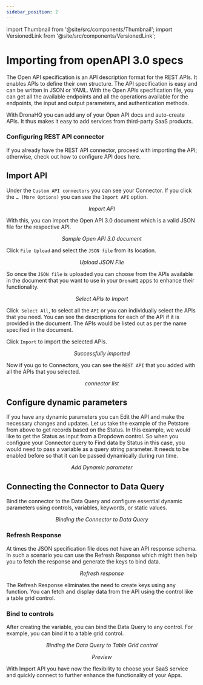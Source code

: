 ```yaml
---
sidebar_position: 2
---
```

import Thumbnail from '@site/src/components/Thumbnail';
import VersionedLink from '@site/src/components/VersionedLink';

# Importing from openAPI 3.0 specs

The Open API specification is an API description format for the REST APIs. It enables APIs to define their own structure. The API specification is easy and can be written in JSON or YAML. With the Open APIs specification file, you can get all the available endpoints and all the operations available for the endpoints, the input and output parameters, and authentication methods.

With DronaHQ you can add any of your Open API docs and auto-create APIs. It thus makes it easy to add services from third-party SaaS products.

### Configuring REST API connector

If you already have the REST API connector, proceed with importing the API; otherwise, check out how to configure API docs <VersionedLink to="/rest-apis/configuring-apis/#configuring-rest-api-connector">here.</VersionedLink>


## Import API

Under the `Custom API connectors` you can see your Connector. If you click the `… (More Options)` you can see the `Import API` option.

<figure>
  <Thumbnail src="/img/connecting-datasource/concepts/import-api/import-api.png" alt="Import API" />
  <figcaption align = "center"><i>Import API</i></figcaption>
</figure>

With this, you can import the Open API 3.0 document which is a valid JSON file for the respective API.

<figure>
  <Thumbnail src="/img/connecting-datasource/concepts/import-api/sample-json-file.png" alt="Sample Open API 3.0 document"width='70%' />
  <figcaption align = "center"><i>Sample Open API 3.0 document</i></figcaption>
</figure>

Click `File Upload` and select the `JSON file` from its location.

<figure>
  <Thumbnail src="/img/connecting-datasource/concepts/import-api/select-json-file.png" alt="Upload JSON FIle" width='70%' />
  <figcaption align = "center"><i>Upload JSON File</i></figcaption>
</figure>

So once the `JSON file` is uploaded you can choose from the APIs available in the document that you want to use in your `DronaHQ` apps to enhance their functionality.

<figure>
  <Thumbnail src="/img/connecting-datasource/concepts/import-api/select-api-to-import.png" alt="Select APIs to Import" width='70%' />
  <figcaption align = "center"><i>Select APIs to Import</i></figcaption>
</figure>


Click` Select All`, to select all the `API` or you can individually select the APIs that you need. You can see the descriptions for each of the API if it is provided in the document. The APIs would be listed out as per the name specified in the document.

Click `Import` to import the selected APIs.

<figure>
  <Thumbnail src="/img/connecting-datasource/concepts/import-api/successfully-imported.png" alt="Successfully imported" width='70%' />
  <figcaption align = "center"><i>Successfully imported</i></figcaption>
</figure>

Now if you go to Connectors, you can see the `REST API` that you added with all the APIs that you selected. 

<figure>
  <Thumbnail src="/img/connecting-datasource/concepts/import-api/connector-list.png" alt="connector list" width='70%' />
  <figcaption align = "center"><i>connector list</i></figcaption>
</figure>


## Configure dynamic parameters

If you have any dynamic parameters you can Edit the API and make the necessary changes and updates. Let us take the example of the Petstore from above to get records based on the Status. In this example, we would like to get the Status as input from a Dropdown control. So when you configure your Connector query to Find data by Status in this case, you would need to pass a variable as a query string parameter. It needs to be enabled before so that it can be passed dynamically during run time.

<figure>
  <Thumbnail src="/img/connecting-datasource/concepts/import-api/add-dynamic-parameters.png" alt="Add Dynamic parameter" width='60%' />
  <figcaption align = "center"><i>Add Dynamic parameter</i></figcaption>
</figure>

## Connecting the Connector to Data Query

Bind the connector to the Data Query and configure essential dynamic parameters using controls, variables, keywords, or static values.

<figure>
  <Thumbnail src="/img/connecting-datasource/concepts/import-api/bind-to-data-query.png" alt="Bind connector to Data Query" width='70%' />
  <figcaption align = "center"><i>Binding the Connector to Data Query</i></figcaption>
</figure>

### Refresh Response

At times the JSON specification file does not have an API response schema. In such a scenario you can use the Refresh Response which might then help you to fetch the response and generate the keys to bind data.

<figure>
  <Thumbnail src="/img/connecting-datasource/concepts/import-api/refresh-response.png" alt="Refresh Response" width='40%' />
  <figcaption align = "center"><i>Refresh response</i></figcaption>
</figure>

The Refresh Response eliminates the need to create keys using any function. You can fetch and display data from the API using the control like a table grid control.

### Bind to controls

After creating the variable, you can bind the Data Query to any control. For example, you can bind it to a table grid control.

<figure>
  <Thumbnail src="/img/connecting-datasource/concepts/import-api/bind-to-table-grid.png" alt="Binding the Data Query to Table Grid control" width='70%' />
  <figcaption align = "center"><i>Binding the Data Query to Table Grid control</i></figcaption>
</figure>

<figure>
  <Thumbnail src="/img/connecting-datasource/concepts/import-api/preview.png" alt="Preview" width='70%' />
  <figcaption align = "center"><i>Preview</i></figcaption>
</figure>



With Import API you have now the flexibility to choose your SaaS service and quickly connect to further enhance the functionality of your Apps.
